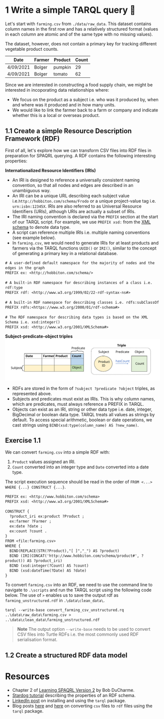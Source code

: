 # 1 Write a simple TARQL query :tomato:    

Let's start with `farming.csv` from `./data/raw_data`. This dataset contains column names in the first row and has a relatively structured format (values in each column are atomic and of the same type with no missing values).  

The dataset, however, does not contain a primary key for tracking different vegetable product counts.          

| Date | Farmer | Product | Count |
| -----|--------|---------|-------|
| 4/09/2021 | Bolger | pumpkin | 29 |
| 4/09/2021	| Bolger | tomato | 62 |

Since we are interested in constructing a food supply chain, we might be interested in incoporating data relationships where:  

+ We focus on the product as a subject i.e. who was it produced by, when and where was it produced and in how many units.
+ We would like to link the farmer back to a farm or company and indicate whether this is a local or overseas product.   


## 1.1 Create a simple Resource Description Framework (RDF)    

First of all, let's explore how we can transform CSV files into RDF files in preparation for SPAQRL querying. A RDF contains the following interesting properties:  

**Internationalized Resource Identifiers (IRIs)**  
+ An IRI is designed to reference a universally consistent naming convention, so that all nodes and edges are described in an unambiguous way. 
+ An IRI can be a unique URL describing each subject  value i.e.`http://hobbiton.com/schema/Frodo` or a unique project-value tag i.e. `urn:isbn:12345X`. IRIs are also referred to as Universal Resource Identifiers (URIs), although URIs are actually a subset of IRIs.       
+ The IRI naming convention is declared via the `PREFIX` section at the start of our TARQL script. For example, we use `PREFIX xsd:` from the [XML schema](https://www.w3.org/TR/rdf11-concepts/#xsd-datatypes) to denote data type.     
+ A script can reference multiple IRIs i.e. multiple naming conventions (see example below). 
+ In `farming.csv`, we would need to generate IRIs for at least products and farmers via the TARQL functions `UUID()` or `IRI()`, similar to the concept of generating a primary key in a relational database.   

```
# A user-defined default namespace for the majority of nodes and the edges in the graph
PREFIX ex: <http://hobbiton.com/schema/> 

# A built-in RDF namespace for describing instances of a class i.e. rdf:type 
PREFIX rdf: <http://www.w3.org/1999/02/22-rdf-syntax-ns#>

# A built-in RDF namespace for describing classes i.e. rdfs:subClassOf 
PREFIX rdfs:<https://www.w3.org/2000/01/rdf-schema#>

# The RDF namespace for describing data types is based on the XML Schema i.e. xsd:integer() 
PREFIX xsd: <http://www.w3.org/2001/XMLSchema#>
```

**Subject-predicate-object triples**  
![](../figures/rdf_properties.svg)

+ RDFs are stored in the form of `?subject ?predicate ?object` triples, as represented above.  
+ Subjects and predicates must exist as IRIs. This is why column names, which are predicates, must always reference a PREFIX in TARQL.   
+ Objects can exist as an IRI, string or other data type i.e. date, integer, BigDecimal or boolean data type. TARQL treats all values as strings by default. To access special arithmetic, boolean or date operations, we cast strings using `BIND(xsd:type(column_name) AS ?new_name)`.    

## Exercise 1.1  

We can convert `farming.csv` into a simple RDF with:  
1. `Product` values assigned an IRI.       
2. `Count` converted into an integer type and `Date` converted into a date type.  

The script execution sequence should be read in the order of `FROM <...> WHERE {...} CONSTRUCT {...}`.   

```
PREFIX ex: <http://www.hobbiton.com/schema>
PREFIX xsd: <http://www.w3.org/2001/XMLSchema#>

CONSTRUCT {
  ?product_iri ex:product ?Product ; 
  ex:farmer ?Farmer ;
  ex:date ?date ;
  ex:count ?count . 
}
FROM <file:farming.csv>
WHERE { 
  BIND(REPLACE(STR(?Product),"[ ]","_") AS ?product)
  BIND (IRI(CONCAT('http://www.hobbiton.com/schema/product#', ?product)) AS ?product_iri) 
  BIND (xsd:integer(?Count) AS ?count)
  BIND (xsd:dateTime(?Date) AS ?date)
} 
```

To convert `farming.csv` into an RDF, we need to use the command line to navigate to `.\scripts` and run the TARQL script using the following code below. The use of `>` enables us to save the output rdf as `farming_unstructured.rdf` in `.\data\clean_data\`.  

```
tarql --write-base convert_farming_csv_unstructured.rq ..\data\raw_data\farming.csv > ..\data\clean_data\farming_unstructured.rdf
```

>**Note**
> The output option `--write-base` needs to be used to convert CSV files into Turtle RDFs i.e. the most commonly used RDF serialisation format.    

## 1.2 Create a structured RDF data model  


# Resources 
+ Chapter 2 of [Learning SPAQRL Version 2](http://www.learningsparql.com/) by Bob DuCharme.  
+ [Stardog tutorial](https://docs.stardog.com/tutorials/rdf-graph-data-model#rdf-schema) describing the properties of an RDF schema.  
+ [LinkedIn post](https://www.linkedin.com/pulse/using-tarql-convert-excel-spreadsheets-rdf-kurt-cagle/) on installing and using the `tarql` package.    
+ Blog posts [here](https://www.bobdc.com/blog/tarql/) and [here](https://www.semanticarts.com/how-to-sparql-with-tarql/) on converting `csv` files to `rdf` files using the `tarql` package.